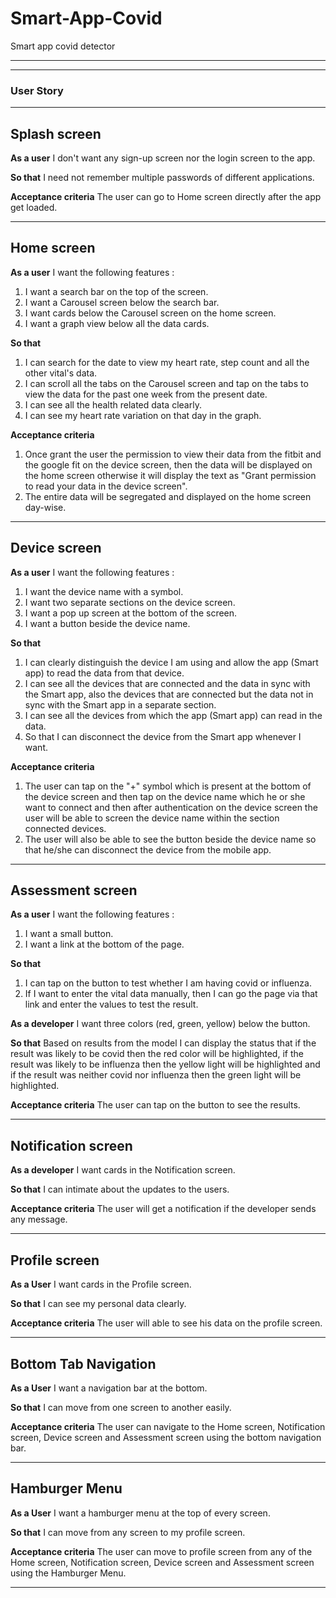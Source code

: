 # Smart-App-Covid
Smart app covid detector
***
***

### User Story
***

## Splash screen

**As a user** I don't want any sign-up screen nor the login screen to the app.

**So that** I need not remember multiple passwords of different applications.

**Acceptance criteria** The user can go to Home screen directly after the app get loaded.

***

## Home screen

**As a user** I want the following features :
1. I want a search bar on the top of the screen.
2. I want a Carousel screen below the search bar.
3. I want cards below the Carousel screen on the home screen.
4. I want a graph view below all the data cards.

**So that**
1. I can search for the date to view my heart rate, step count and all the other vital's data.
2. I can scroll all the tabs on the Carousel screen and tap on the tabs to view the data for the past one week from the present date.
3. I can see all the health related data clearly.
4. I can see my heart rate variation on that day in the graph.

**Acceptance criteria**
1. Once grant the user the permission to view their data from the fitbit and the google fit on the device screen, then the data will be displayed on the home screen otherwise it will display the text as "Grant permission to read your data in the device screen".
2. The entire data will be segregated and displayed on the home screen day-wise.

***

## Device screen

**As a user** I want the following features :
1. I want the device name with a symbol.
2. I want two separate sections on the device screen.
3. I want a pop up screen at the bottom of the screen.
4. I want a button beside the device name.

**So that**
1. I can clearly distinguish the device I am using and allow the app (Smart app) to read the data from that device.
2. I can see all the devices that are connected and the data in sync with the Smart app, also the devices that are connected but the data not in sync with the Smart app in a separate section.
3. I can see all the devices from which the app (Smart app) can read in the data.
4. So that I can disconnect the device from the Smart app whenever I want.

**Acceptance criteria**
1. The user can tap on the "+" symbol which is present at the bottom of the device screen and then tap on the device name which he or she want to connect and then after authentication on the device screen the user will be able to screen the device name within the section connected devices.
2. The user will also be able to see the button beside the device name so that he/she can disconnect the device from the mobile app.

***

## Assessment screen

**As a user** I want the following features :
1. I want a small button.
2. I want a link at the bottom of the page.

**So that**
1. I can tap on the button to test whether I am having covid or influenza.
2. If I want to enter the vital data manually, then I can go the page via that link and enter the values to test the result.

**As a developer** I want three colors (red, green, yellow) below the button.

**So that** Based on results from the model I can display the status that if the result was likely to be covid then the red color will be highlighted, if the result was likely to be influenza then the yellow light will be highlighted and if the result was neither covid nor influenza then the green light will be highlighted.

**Acceptance criteria**
The user can tap on the button to see the results.

***

## Notification screen

**As a developer** I want cards in the Notification screen.

**So that** I can intimate about the updates to the users.

**Acceptance criteria**
The user will get a notification if the developer sends any message.

***

## Profile screen

**As a User** I want cards in the Profile screen.

**So that** I can see my personal data clearly.

**Acceptance criteria**
The user will able to see his data on the profile screen.

***


## Bottom Tab Navigation

**As a User** I want a navigation bar at the bottom.

**So that** I can move from one screen to another easily.

**Acceptance criteria**
The user can navigate to the Home screen, Notification screen, Device screen and Assessment screen using the bottom navigation bar.

***

## Hamburger Menu

**As a User** I want a hamburger menu at the top of every screen.

**So that** I can move from any screen to my profile screen.

**Acceptance criteria**
The user can move to profile screen from any of the Home screen, Notification screen, Device screen and Assessment screen using the Hamburger Menu.

***
